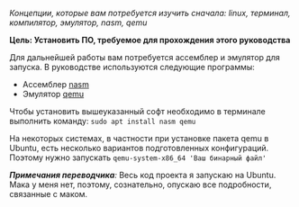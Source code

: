 *Концепции, которые вам потребуется изучить сначала: linux, терминал, компилятор, эмулятор, nasm, qemu*

**Цель: Установить ПО, требуемое для прохождения этого руководства**

Для дальнейшей работы вам потребуется ассемблер и эмулятор для запуска. В руководстве используются следующие программы:
* Ассемблер [nasm](https://www.opennet.ru/docs/RUS/nasm/) 
* Эмулятор [qemu](https://www.ibm.com/developerworks/ru/library/l-qemu/index.html)

Чтобы установить вышеуказанный софт необходимо в терминале выполнить команду:
`sudo apt install nasm qemu`

На некоторых системах, в частности при установке пакета qemu в Ubuntu, есть несколько вариантов подготовленных 
конфигураций. Поэтому нужно запускать `qemu-system-x86_64 'Ваш бинарный файл'`

***Примечания переводчика**:* Весь код проекта я запускаю на Ubuntu. Мака у меня нет, поэтому, сознательно, опускаю 
все подробности, связанные с маком.